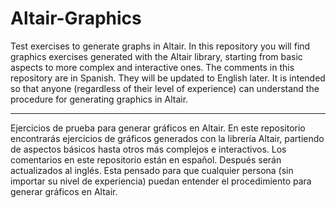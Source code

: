 # Altair-Graphics
 Test exercises to generate graphs in Altair. In this repository you will find graphics exercises generated with the Altair library, starting from basic aspects to more complex and interactive ones.
The comments in this repository are in Spanish. They will be updated to English later.
It is intended so that anyone (regardless of their level of experience) can understand the procedure for generating graphics in Altair.

------------------

Ejercicios de prueba para generar gráficos en Altair. En este repositorio encontrarás ejercicios de gráficos generados con la librería Altair, partiendo de aspectos básicos hasta otros más complejos e interactivos. 
Los comentarios en este repositorio están en español. Después serán actualizados al inglés.
Esta pensado para que cualquier persona (sin importar su nivel de experiencia) puedan entender el procedimiento para generar gráficos en Altair.
